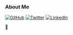 ### About Me 
[![GitHub](https://img.shields.io/badge/GitHub.svg)](https://github.com/anangaur)
[![Twitter](https://img.shields.io/badge/Twitter.svg)](https://twitter.com/adgrv)
[![LinkedIn](https://img.shields.io/badge/Linked-in.svg)](https://www.linkedin.com/in/anandgaurav/)

👋

<!--
**anangaur/anangaur** is a ✨ _special_ ✨ repository because its `README.md` (this file) appears on your GitHub profile.

Here are some ideas to get you started:

- 🔭 I’m currently working on ...
- 🌱 I’m currently learning ...
- 👯 I’m looking to collaborate on ...
- 🤔 I’m looking for help with ...
- 💬 Ask me about ...
- 📫 How to reach me: ...
- 😄 Pronouns: ...
- ⚡ Fun fact: ...
-->
